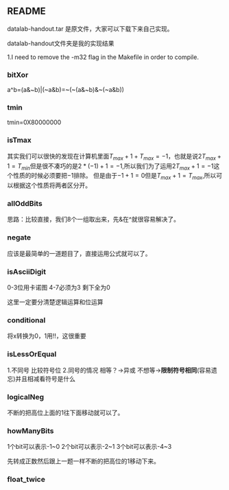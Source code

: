 ## README

datalab-handout.tar 是原文件，大家可以下载下来自己实现。

datalab-handout文件夹是我的实现结果


1.I need to remove the -m32 flag in the Makefile in order to compile.

### bitXor
a^b=(a&~b)|(~a&b)=~(~(a&~b)&~(~a&b))

### tmin

tmin=0X80000000

### isTmax
其实我们可以很快的发现在计算机里面$T_{max}+1+T_{max}=-1$，也就是说$2T_{max}+1=T_{min}$但是很不凑巧的是$2*(-1)+1=-1$,所以我们为了运用$2T_{max}+1=-1$这个性质的时候必须要把$-1$排除。
但是由于$-1+1=0$但是$T_{max}+1=T_{max}$,所以可以根据这个性质将两者区分开。

### allOddBits
思路：比较直接，我们8个一组取出来，先&在^就很容易解决了。

### negate
应该是最简单的一道题目了，直接运用公式就可以了。

### isAsciiDigit
0-3位用卡诺图
4-7必须为3
剩下全为0

这里一定要分清楚逻辑运算和位运算

### conditional

将x转换为0，1用!!，这很重要

### isLessOrEqual

1.不同号
比较符号位
2.同号的情况
相等？->异或
不想等->**限制符号相同**(容易遗忘)并且相减看符号是什么

### logicalNeg

不断的把高位上面的1往下面移动就可以了。

### howManyBits

1个bit可以表示-1~0
2个bit可以表示-2~1
3个bit可以表示-4~3

先转成正数然后跟上一题一样不断的把高位的1移动下来。

### float_twice


